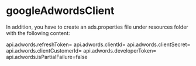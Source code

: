 # googleAdwordsClient

In addition, you have to create an ads.properties file under resources folder with the following content:

api.adwords.refreshToken=
api.adwords.clientId=
api.adwords.clientSecret=
api.adwords.clientCustomerId=
api.adwords.developerToken=
api.adwords.isPartialFailure=false
